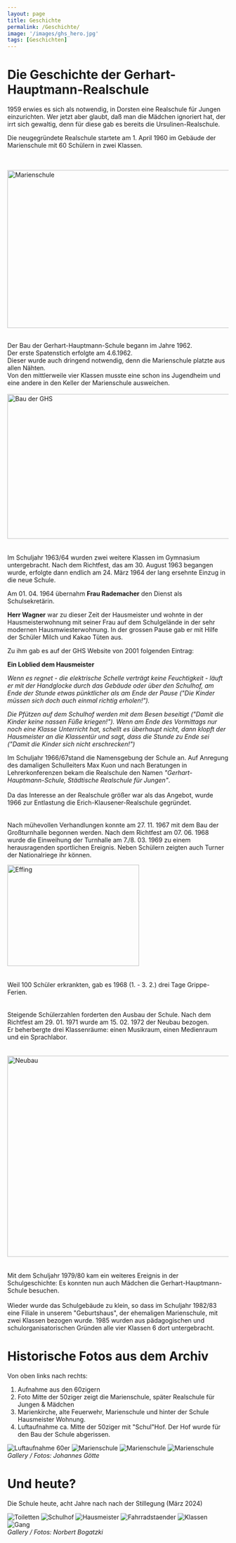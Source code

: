 ```yaml
---
layout: page
title: Geschichte
permalink: /Geschichte/
image: '/images/ghs_hero.jpg'
tags: [Geschichten]
---
```


# Die Geschichte der Gerhart-Hauptmann-Realschule

1959 erwies es sich als notwendig, in Dorsten eine Realschule für Jungen einzurichten.
Wer jetzt aber glaubt, daß man die Mädchen ignoriert hat, der irrt sich gewaltig, denn für diese gab es bereits die Ursulinen-Realschule.

Die neugegründete Realschule startete am 1. April 1960 im Gebäude der Marienschule mit 60 Schülern in zwei Klassen.

<br>
<br>
<img src="{{site.baseurl}}/Schulgeschichte_files/mariens.JPG" alt="Marienschule" title="Marienschule" width="600" height="359"><br>
<br>

Der Bau der Gerhart-Hauptmann-Schule begann im Jahre 1962. <br>
Der erste Spatenstich erfolgte am 4.6.1962. <br>
Dieser wurde auch dringend notwendig, denn die Marienschule platzte aus allen Nähten. <br>
Von den mittlerweile vier Klassen musste eine schon ins Jugendheim und eine andere in den Keller der Marienschule ausweichen.<br>
<br>
<img src="{{site.baseurl}}/Schulgeschichte_files/baustell.JPG" alt="Bau der GHS" title="Bau der GHS" width="600" height="329"><br>
<br>
<br>
Im Schuljahr 1963/64 wurden zwei weitere Klassen im Gymnasium untergebracht. Nach dem Richtfest, das am 30. August 1963 begangen wurde, erfolgte dann endlich am 24. März 1964 der lang ersehnte Einzug in die neue Schule.
<br>

Am 01. 04. 1964 übernahm **Frau Rademacher** den Dienst als Schulsekretärin.

**Herr Wagner** war zu dieser Zeit der Hausmeister und wohnte in der Hausmeisterwohnung mit seiner Frau auf dem Schulgelände in der sehr modernen Hausmwiesterwohnung.
In der grossen Pause gab er mit Hilfe der Schüler Milch und Kakao Tüten aus.

Zu ihm gab es auf der GHS Website von 2001 folgenden Eintrag:

**Ein Loblied dem Hausmeister**

*Wenn es regnet - die elektrische Schelle verträgt keine Feuchtigkeit - läuft er mit der Handglocke durch das Gebäude oder über den Schulhof, am Ende der Stunde etwas pünktlicher als am Ende der Pause ("Die Kinder müssen sich doch auch einmal richtig erholen!").*

*Die Pfützen auf dem Schulhof werden mit dem Besen beseitigt ("Damit die Kinder keine nassen Füße kriegen!"). Wenn am Ende des Vormittags nur noch eine Klasse Unterricht hat, schellt es überhaupt nicht, dann klopft der Hausmeister an die Klassentür und sagt, dass die Stunde zu Ende sei ("Damit die Kinder sich nicht erschrecken!")*

Im Schuljahr 1966/67stand die Namensgebung der Schule an. Auf Anregung des damaligen Schulleiters Max Kuon und nach Beratungen in Lehrerkonferenzen bekam die Realschule den Namen *"Gerhart-Hauptmann-Schule, Städtische Realschule für Jungen"*.
<br>
<br>
Da das Interesse an der Realschule größer war als das Angebot, wurde 1966 zur Entlastung die Erich-Klausener-Realschule gegründet. <br>
<br>
<br>
Nach mühevollen Verhandlungen konnte am 27. 11. 1967 mit dem Bau der Großturnhalle begonnen werden. Nach dem Richtfest am 07. 06. 1968 wurde die Einweihung der Turnhalle am 7./8. 03. 1969 zu einem herausragenden sportlichen Ereignis. Neben Schülern zeigten auch Turner der Nationalriege ihr können.

<img src="{{site.baseurl}}/images/bernd-effing.jpeg" alt="Effing" title="Effing" width="300" height="230"><br>
<br>
<br>
Weil 100 Schüler erkrankten, gab es 1968 (1. - 3. 2.) drei Tage Grippe-Ferien.<br>
<br>
<br>
Steigende Schülerzahlen forderten den Ausbau der Schule. Nach dem Richtfest am 29. 01. 1971 wurde am 15. 02. 1972 der Neubau bezogen. <br>
Er beherbergte drei Klassenräume: einen Musikraum, einen Medienraum und ein Sprachlabor.<br>
<br>
<br>
<img src="{{site.baseurl}}/Schulgeschichte_files/schule.jpg" alt="Neubau" title="Neubau" width="600" height="457"><br>
<br>
<br>
Mit dem Schuljahr 1979/80 kam ein weiteres Ereignis in der Schulgeschichte: Es konnten nun auch Mädchen die Gerhart-Hauptmann-Schule besuchen.
<br>
<br>
Wieder wurde das Schulgebäude zu klein, so dass im Schuljahr 1982/83 eine Filiale in unserem "Geburtshaus", der ehemaligen Marienschule, mit zwei Klassen bezogen wurde. 1985 wurden aus pädagogischen und schulorganisatorischen Gründen alle vier Klassen 6 dort untergebracht.

# Historische Fotos aus dem Archiv

Von oben links nach rechts:
1. Aufnahme aus den 60zigern
2. Foto Mitte der 50ziger zeigt die Marienschule, später Realschule für Jungen & Mädchen
3. Marienkirche, alte Feuerwehr, Marienschule und hinter der Schule Hausmeister Wohnung. 
4. Luftaufnahme ca. Mitte der 50ziger mit "Schul"Hof. Der Hof wurde für den Bau der Schule abgerissen.

<div class="gallery-box">
  <div class="gallery gallery--post">
    <img src="{{site.baseurl}}/Schulgeschichte_files/Aufnahme aus den 60er - Goette.jpg" loading="lazy" alt="Luftaufnahme 60er">
    <img src="{{site.baseurl}}/Schulgeschichte_files/mariens-1950-Goette.jpg" loading="lazy" alt="Marienschule">
    <img src="{{site.baseurl}}/Schulgeschichte_files/mariens-1950-Goette2.jpg" loading="lazy" alt="Marienschule">
    <img src="{{site.baseurl}}/Schulgeschichte_files/mariens-1950-Goette3.jpg" loading="lazy" alt="Marienschule">
  </div>
  <em>Gallery / <a target="_blank">Fotos: Johannes Götte</a></em>
</div>

# Und heute?

Die Schule heute, acht Jahre nach nach der Stillegung (März 2024)

<div class="gallery-box">
  <div class="gallery gallery--post">
    <img src="/images/GHS-03-10-2024-1.jpg" loading="lazy" alt="Toiletten">
    <img src="/images/GHS-03-10-2024-2.jpg" loading="lazy" alt="Schulhof">
    <img src="/images/GHS-03-10-2024-3.jpg" loading="lazy" alt="Hausmeister">
    <img src="/images/GHS-03-10-2024-4.jpg" loading="lazy" alt="Fahrradstaender">
    <img src="/images/GHS-03-10-2024-5.jpg" loading="lazy" alt="Klassen">
    <img src="/images/GHS-03-10-2024-6.jpg" loading="lazy" alt="Gang">
  </div>
  <em>Gallery / <a target="_blank">Fotos: Norbert Bogatzki</a></em>
</div>
